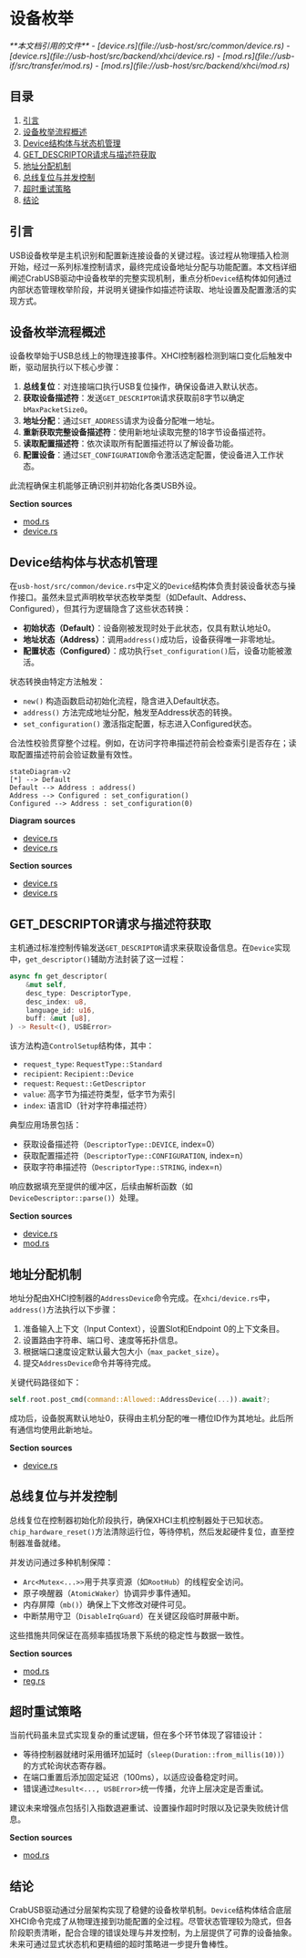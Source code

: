 # 设备枚举

<cite>
**本文档引用的文件**  
- [device.rs](file://usb-host/src/common/device.rs)
- [device.rs](file://usb-host/src/backend/xhci/device.rs)
- [mod.rs](file://usb-if/src/transfer/mod.rs)
- [mod.rs](file://usb-host/src/backend/xhci/mod.rs)
</cite>

## 目录
1. [引言](#引言)
2. [设备枚举流程概述](#设备枚举流程概述)
3. [Device结构体与状态机管理](#device结构体与状态机管理)
4. [GET_DESCRIPTOR请求与描述符获取](#get_descriptor请求与描述符获取)
5. [地址分配机制](#地址分配机制)
6. [总线复位与并发控制](#总线复位与并发控制)
7. [超时重试策略](#超时重试策略)
8. [结论](#结论)

## 引言
USB设备枚举是主机识别和配置新连接设备的关键过程。该过程从物理插入检测开始，经过一系列标准控制请求，最终完成设备地址分配与功能配置。本文档详细阐述CrabUSB驱动中设备枚举的完整实现机制，重点分析`Device`结构体如何通过内部状态管理枚举阶段，并说明关键操作如描述符读取、地址设置及配置激活的实现方式。

## 设备枚举流程概述
设备枚举始于USB总线上的物理连接事件。XHCI控制器检测到端口变化后触发中断，驱动层执行以下核心步骤：
1. **总线复位**：对连接端口执行USB复位操作，确保设备进入默认状态。
2. **获取设备描述符**：发送`GET_DESCRIPTOR`请求获取前8字节以确定`bMaxPacketSize0`。
3. **地址分配**：通过`SET_ADDRESS`请求为设备分配唯一地址。
4. **重新获取完整设备描述符**：使用新地址读取完整的18字节设备描述符。
5. **读取配置描述符**：依次读取所有配置描述符以了解设备功能。
6. **配置设备**：通过`SET_CONFIGURATION`命令激活选定配置，使设备进入工作状态。

此流程确保主机能够正确识别并初始化各类USB外设。

**Section sources**
- [mod.rs](file://usb-host/src/backend/xhci/mod.rs#L27-L60)
- [device.rs](file://usb-host/src/backend/xhci/device.rs#L382-L428)

## Device结构体与状态机管理
在`usb-host/src/common/device.rs`中定义的`Device`结构体负责封装设备状态与操作接口。虽然未显式声明枚举状态枚举类型（如Default、Address、Configured），但其行为逻辑隐含了这些状态转换：

- **初始状态（Default）**：设备刚被发现时处于此状态，仅具有默认地址0。
- **地址状态（Address）**：调用`address()`成功后，设备获得唯一非零地址。
- **配置状态（Configured）**：成功执行`set_configuration()`后，设备功能被激活。

状态转换由特定方法触发：
- `new()` 构造函数启动初始化流程，隐含进入Default状态。
- `address()` 方法完成地址分配，触发至Address状态的转换。
- `set_configuration()` 激活指定配置，标志进入Configured状态。

合法性校验贯穿整个过程。例如，在访问字符串描述符前会检查索引是否存在；读取配置描述符前会验证数量有效性。

```mermaid
stateDiagram-v2
[*] --> Default
Default --> Address : address()
Address --> Configured : set_configuration()
Configured --> Address : set_configuration(0)
```

**Diagram sources**
- [device.rs](file://usb-host/src/common/device.rs#L0-L44)
- [device.rs](file://usb-host/src/backend/xhci/device.rs#L38-L110)

**Section sources**
- [device.rs](file://usb-host/src/common/device.rs#L0-L44)
- [device.rs](file://usb-host/src/backend/xhci/device.rs#L38-L110)

## GET_DESCRIPTOR请求与描述符获取
主机通过标准控制传输发送`GET_DESCRIPTOR`请求来获取设备信息。在`Device`实现中，`get_descriptor()`辅助方法封装了这一过程：

```rust
async fn get_descriptor(
    &mut self,
    desc_type: DescriptorType,
    desc_index: u8,
    language_id: u16,
    buff: &mut [u8],
) -> Result<(), USBError>
```

该方法构造`ControlSetup`结构体，其中：
- `request_type`: `RequestType::Standard`
- `recipient`: `Recipient::Device`
- `request`: `Request::GetDescriptor`
- `value`: 高字节为描述符类型，低字节为索引
- `index`: 语言ID（针对字符串描述符）

典型应用场景包括：
- 获取设备描述符（`DescriptorType::DEVICE`, index=0）
- 获取配置描述符（`DescriptorType::CONFIGURATION`, index=n）
- 获取字符串描述符（`DescriptorType::STRING`, index=n）

响应数据填充至提供的缓冲区，后续由解析函数（如`DeviceDescriptor::parse()`）处理。

**Section sources**
- [device.rs](file://usb-host/src/common/device.rs#L170-L193)
- [mod.rs](file://usb-if/src/transfer/mod.rs#L85-L85)

## 地址分配机制
地址分配由XHCI控制器的`AddressDevice`命令完成。在`xhci/device.rs`中，`address()`方法执行以下步骤：

1. 准备输入上下文（Input Context），设置Slot和Endpoint 0的上下文条目。
2. 设置路由字符串、端口号、速度等拓扑信息。
3. 根据端口速度设定默认最大包大小（`max_packet_size`）。
4. 提交`AddressDevice`命令并等待完成。

关键代码路径如下：
```rust
self.root.post_cmd(command::Allowed::AddressDevice(...)).await?;
```

成功后，设备脱离默认地址0，获得由主机分配的唯一槽位ID作为其地址。此后所有通信均使用此新地址。

**Section sources**
- [device.rs](file://usb-host/src/backend/xhci/device.rs#L382-L428)

## 总线复位与并发控制
总线复位在控制器初始化阶段执行，确保XHCI主机控制器处于已知状态。`chip_hardware_reset()`方法清除运行位，等待停机，然后发起硬件复位，直至控制器准备就绪。

并发访问通过多种机制保障：
- `Arc<Mutex<...>>`用于共享资源（如`RootHub`）的线程安全访问。
- 原子唤醒器（`AtomicWaker`）协调异步事件通知。
- 内存屏障（`mb()`）确保上下文修改对硬件可见。
- 中断禁用守卫（`DisableIrqGuard`）在关键区段临时屏蔽中断。

这些措施共同保证在高频率插拔场景下系统的稳定性与数据一致性。

**Section sources**
- [mod.rs](file://usb-host/src/backend/xhci/mod.rs#L107-L158)
- [reg.rs](file://usb-host/src/backend/xhci/reg.rs#L43-L87)

## 超时重试策略
当前代码虽未显式实现复杂的重试逻辑，但在多个环节体现了容错设计：
- 等待控制器就绪时采用循环加延时（`sleep(Duration::from_millis(10))`）的方式轮询状态寄存器。
- 在端口重置后添加固定延迟（100ms），以适应设备稳定时间。
- 错误通过`Result<..., USBError>`统一传播，允许上层决定是否重试。

建议未来增强点包括引入指数退避重试、设置操作超时时限以及记录失败统计信息。

**Section sources**
- [mod.rs](file://usb-host/src/backend/xhci/mod.rs#L27-L60)

## 结论
CrabUSB驱动通过分层架构实现了稳健的设备枚举机制。`Device`结构体结合底层XHCI命令完成了从物理连接到功能配置的全过程。尽管状态管理较为隐式，但各阶段职责清晰，配合合理的错误处理与并发控制，为上层提供了可靠的设备抽象。未来可通过显式状态机和更精细的超时策略进一步提升鲁棒性。